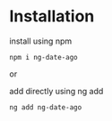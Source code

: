 # Installation

install using npm

```
npm i ng-date-ago
```

or

add directly using ng add

```
ng add ng-date-ago
```
